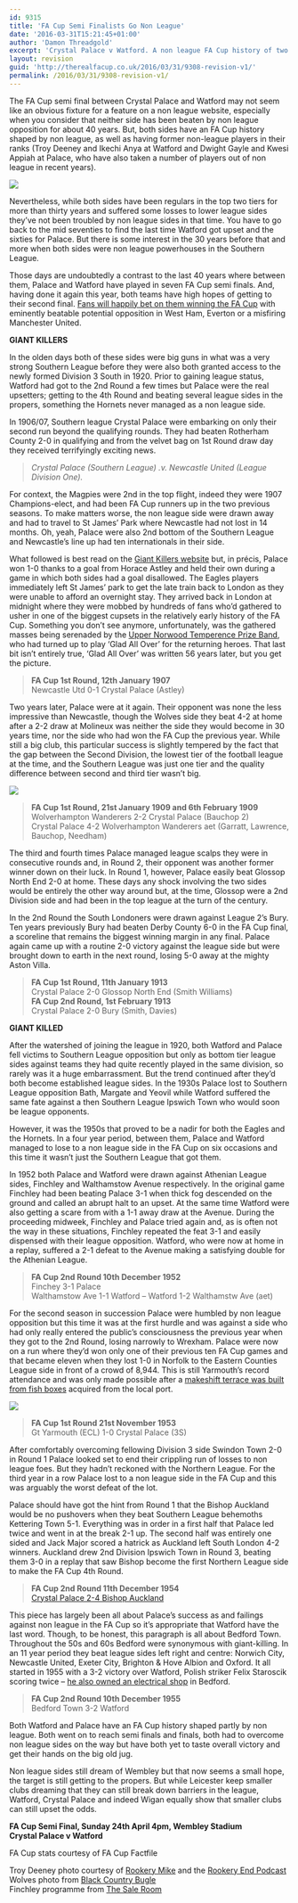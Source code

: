 ```yaml
---
id: 9315
title: 'FA Cup Semi Finalists Go Non League'
date: '2016-03-31T15:21:45+01:00'
author: 'Damon Threadgold'
excerpt: 'Crystal Palace v Watford. A non league FA Cup history of two of this year''s semi finalists, who beat them and who they beat as non league sides.'
layout: revision
guid: 'http://therealfacup.co.uk/2016/03/31/9308-revision-v1/'
permalink: /2016/03/31/9308-revision-v1/
---
```


The FA Cup semi final between Crystal Palace and Watford may not seem like an obvious fixture for a feature on a non league website, especially when you consider that neither side has been beaten by non league opposition for about 40 years. But, both sides have an FA Cup history shaped by non league, as well as having former non-league players in their ranks (Troy Deeney and Ikechi Anya at Watford and Dwight Gayle and Kwesi Appiah at Palace, who have also taken a number of players out of non league in recent years).

![](https://lh3.googleusercontent.com/-lD-erK6SqkU/Vv0umxgndFI/AAAAAAAAF4o/_UhEFq6bX4IY-45AcFSe9uFlHEJWjtM2wCCo/s640-Ic42/CJLO_Lih.jpg)

Nevertheless, while both sides have been regulars in the top two tiers for more than thirty years and suffered some losses to lower league sides they’ve not been troubled by non league sides in that time. You have to go back to the mid seventies to find the last time Watford got upset and the sixties for Palace. But there is some interest in the 30 years before that and more when both sides were non league powerhouses in the Southern League.

Those days are undoubtedly a contrast to the last 40 years where between them, Palace and Watford have played in seven FA Cup semi finals. And, having done it again this year, both teams have high hopes of getting to their second final. [Fans will happily bet on them winning the FA Cup](http://sports.coral.co.uk/football/england/fa-cup) with eminently beatable potential opposition in West Ham, Everton or a misfiring Manchester United.

**GIANT KILLERS**

In the olden days both of these sides were big guns in what was a very strong Southern League before they were also both granted access to the newly formed Division 3 South in 1920. Prior to gaining league status, Watford had got to the 2nd Round a few times but Palace were the real upsetters; getting to the 4th Round and beating several league sides in the propers, something the Hornets never managed as a non league side.

In 1906/07, Southern league Crystal Palace were embarking on only their second run beyond the qualifying rounds. They had beaten Rotherham County 2-0 in qualifying and from the velvet bag on 1st Round draw day they received terrifyingly exciting news.

> *Crystal Palace (Southern League) .v. Newcastle United (League Division One).*

For context, the Magpies were 2nd in the top flight, indeed they were 1907 Champions-elect, and had been FA Cup runners up in the two previous seasons. To make matters worse, the non league side were drawn away and had to travel to St James’ Park where Newcastle had not lost in 14 months. Oh, yeah, Palace were also 2nd bottom of the Southern League and Newcastle’s line up had ten internationals in their side.

What followed is best read on the [Giant Killers website](http://www.thegiantkillers.co.uk/1907crystalpalace.htm) but, in précis, Palace won 1-0 thanks to a goal from Horace Astley and held their own during a game in which both sides had a goal disallowed. The Eagles players immediately left St James’ park to get the late train back to London as they were unable to afford an overnight stay. They arrived back in London at midnight where they were mobbed by hundreds of fans who’d gathered to usher in one of the biggest cupsets in the relatively early history of the FA Cup. Something you don’t see anymore, unfortunately, was the gathered masses being serenaded by the [Upper Norwood Temperence Prize Band](http://www.ibew.org.uk/cach-crys.htm), who had turned up to play ‘Glad All Over’ for the returning heroes. That last bit isn’t entirely true, ‘Glad All Over’ was written 56 years later, but you get the picture.

> **FA Cup 1st Round, 12th January 1907**  
> Newcastle Utd 0-1 Crystal Palace (Astley)

Two years later, Palace were at it again. Their opponent was none the less impressive than Newcastle, though the Wolves side they beat 4-2 at home after a 2-2 draw at Molineux was neither the side they would become in 30 years time, nor the side who had won the FA Cup the previous year. While still a big club, this particular success is slightly tempered by the fact that the gap between the Second Division, the lowest tier of the football league at the time, and the Southern League was just one tier and the quality difference between second and third tier wasn’t big.

![](https://lh3.googleusercontent.com/-iuW7cumXnO4/Vv0dMCx-yXI/AAAAAAAAF30/wNLaoeGv588jBm_exThA0mGpjn1SKB7awCCo/s618-Ic42/221812-large.jpg)

> **FA Cup 1st Round, 21st January 1909 and 6th February 1909**  
> Wolverhampton Wanderers 2-2 Crystal Palace (Bauchop 2)  
> Crystal Palace 4-2 Wolverhampton Wanderers aet (Garratt, Lawrence, Bauchop, Needham)

The third and fourth times Palace managed league scalps they were in consecutive rounds and, in Round 2, their opponent was another former winner down on their luck. In Round 1, however, Palace easily beat Glossop North End 2-0 at home. These days any shock involving the two sides would be entirely the other way around but, at the time, Glossop were a 2nd Division side and had been in the top league at the turn of the century.

In the 2nd Round the South Londoners were drawn against League 2’s Bury. Ten years previously Bury had beaten Derby County 6-0 in the FA Cup final, a scoreline that remains the biggest winning margin in any final. Palace again came up with a routine 2-0 victory against the league side but were brought down to earth in the next round, losing 5-0 away at the mighty Aston Villa.

> **FA Cup 1st Round, 11th January 1913**   
> Crystal Palace 2-0 Glossop North End (Smith Williams)  
> **FA Cup 2nd Round, 1st February 1913**  
> Crystal Palace 2-0 Bury (Smith, Davies)

**GIANT KILLED**

After the watershed of joining the league in 1920, both Watford and Palace fell victims to Southern League opposition but only as bottom tier league sides against teams they had quite recently played in the same division, so rarely was it a huge embarrassment. But the trend continued after they’d both become established league sides. In the 1930s Palace lost to Southern League opposition Bath, Margate and Yeovil while Watford suffered the same fate against a then Southern League Ipswich Town who would soon be league opponents.

However, it was the 1950s that proved to be a nadir for both the Eagles and the Hornets. In a four year period, between them, Palace and Watford managed to lose to a non league side in the FA Cup on six occasions and this time it wasn’t just the Southern League that got them.

In 1952 both Palace and Watford were drawn against Athenian League sides, Finchley and Walthamstow Avenue respectively. In the original game Finchley had been beating Palace 3-1 when thick fog descended on the ground and called an abrupt halt to an upset. At the same time Watford were also getting a scare from with a 1-1 away draw at the Avenue. During the proceeding midweek, Finchley and Palace tried again and, as is often not the way in these situations, Finchley repeated the feat 3-1 and easily dispensed with their league opposition. Watford, who were now at home in a replay, suffered a 2-1 defeat to the Avenue making a satisfying double for the Athenian League.

> **FA Cup 2nd Round 10th December 1952**  
> Finchey 3-1 Palace  
> Walthamstow Ave 1-1 Watford – Watford 1-2 Walthamstw Ave (aet)

For the second season in succession Palace were humbled by non league opposition but this time it was at the first hurdle and was against a side who had only really entered the public’s consciousness the previous year when they got to the 2nd Round, losing narrowly to Wrexham. Palace were now on a run where they’d won only one of their previous ten FA Cup games and that became eleven when they lost 1-0 in Norfolk to the Eastern Counties League side in front of a crowd of 8,944. This is still Yarmouth’s record attendance and was only made possible after a [makeshift terrace was built from fish boxes](http://www.pyramidpassion.co.uk/html/great_yarmouth_town.html) acquired from the local port.

![](https://lh3.googleusercontent.com/-jq0IZeHNz1w/Vv0jhIbmaPI/AAAAAAAAF4I/qixED4bCagA5wr0JbI9NF0HKKwH_x_osgCCo/s491-Ic42/24-2013211154220_540x360.jpg)

> **FA Cup 1st Round 21st November 1953**  
> Gt Yarmouth (ECL) 1-0 Crystal Palace (3S)

After comfortably overcoming fellowing Division 3 side Swindon Town 2-0 in Round 1 Palace looked set to end their crippling run of losses to non league foes. But they hadn’t reckoned with the Northern League. For the third year in a row Palace lost to a non league side in the FA Cup and this was arguably the worst defeat of the lot.

Palace should have got the hint from Round 1 that the Bishop Auckland would be no pushovers when they beat Southern League behemoths Kettering Town 5-1. Everything was in order in a first half that Palace led twice and went in at the break 2-1 up. The second half was entirely one sided and Jack Major scored a hatrick as Auckland left South London 4-2 winners. Auckland drew 2nd Division Ipswich Town in Round 3, beating them 3-0 in a replay that saw Bishop become the first Northern League side to make the FA Cup 4th Round.

> **FA Cup 2nd Round 11th December 1954**  
> [Crystal Palace 2-4 Bishop Auckland](http://www.thenorthernecho.co.uk/history/10933378.Victory_was_in_the_air/)

This piece has largely been all about Palace’s success as and failings against non league in the FA Cup so it’s appropriate that Watford have the last word. Though, to be honest, this paragraph is all about Bedford Town. Throughout the 50s and 60s Bedford were synonymous with giant-killing. In an 11 year period they beat league sides left right and centre: Norwich City, Newcastle United, Exeter City, Brighton &amp; Hove Albion and Oxford. It all started in 1955 with a 3-2 victory over Watford, Polish striker Felix Staroscik scoring twice – [he also owned an electrical shop](https://sites.google.com/site/bedfordoldeagles/best-years-introduction-page/season-by-season-in-photos-1950-67/1955-6-in-photos) in Bedford.

> **FA Cup 2nd Round 10th December 1955**  
> Bedford Town 3-2 Watford

Both Watford and Palace have an FA Cup history shaped partly by non league. Both went on to reach semi finals and finals, both had to overcome non league sides on the way but have both yet to taste overall victory and get their hands on the big old jug.

Non league sides still dream of Wembley but that now seems a small hope, the target is still getting to the propers. But while Leicester keep smaller clubs dreaming that they can still break down barriers in the league, Watford, Crystal Palace and indeed Wigan equally show that smaller clubs can still upset the odds.

**FA Cup Semi Final, Sunday 24th April 4pm, Wembley Stadium  
Crystal Palace v Watford**

FA Cup stats courtesy of FA Cup Factfile

Troy Deeney photo courtesy of [Rookery Mike](https://twitter.com/RookeryMike) and the [Rookery End Podcast](http://fromtherookeryend.com/)  
Wolves photo from [Black Country Bugle](http://www.blackcountrybugle.co.uk/Workmen-Wolves-win-FA-Cup-second-time-1908/story-20147534-detail/story.html)  
Finchley programme from [The Sale Room](http://www.the-saleroom.com/en-gb)